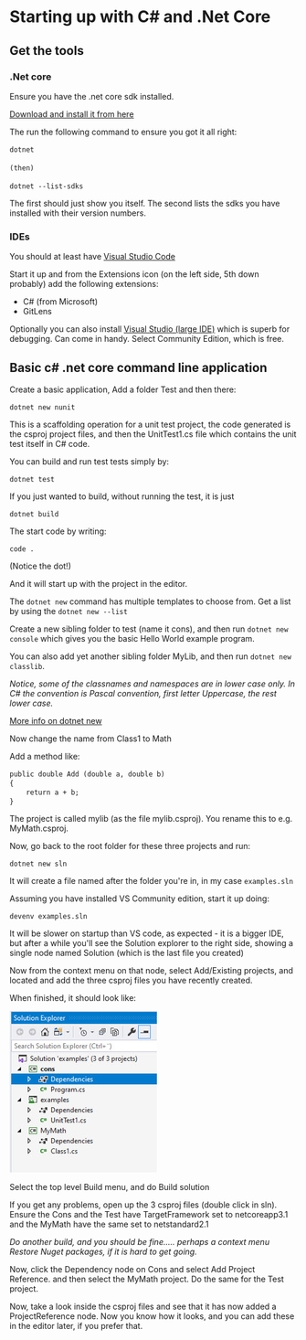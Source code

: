 # Starting up with C# and .Net Core

## Get the tools

### .Net core
Ensure you have the .net core sdk installed.

[Download and install it from here](https://dotnet.microsoft.com/download/dotnet-core/thank-you/sdk-3.1.301-windows-x64-installer)

The run the following command to ensure you got it all right:

```
dotnet

(then)

dotnet --list-sdks
```

The first should just show you itself.  The second lists the sdks you have installed with their version numbers.

### IDEs

You should at least have [Visual Studio Code](https://code.visualstudio.com/download)

Start it up and from the Extensions icon (on the left side, 5th down probably) add the following extensions:

* C#  (from Microsoft)
* GitLens

Optionally you can also install [Visual Studio (large IDE)](https://visualstudio.microsoft.com/downloads/) which is superb for debugging.  Can come in handy. Select Community Edition, which is free. 

## Basic c# .net core command line application

Create a basic application, Add a folder Test and then there:

```
dotnet new nunit
```

This is a scaffolding operation for a unit test project, the code generated is the csproj project files, and then the UnitTest1.cs file which contains the unit test itself in C# code. 

You can build and run test tests simply by:

```
dotnet test
```

If you just wanted to build, without running the test, it is just

```
dotnet build
```

The start code by writing:

```
code .
```

(Notice the dot!)

And it will start up with the project in the editor.

The `dotnet new`  command has multiple templates to choose from.  Get a list by using the `dotnet new --list`

Create a new sibling folder to test (name it cons), and then run `dotnet new console` which gives you the basic Hello World example program.

You can also add yet another sibling folder MyLib, and then run `dotnet new classlib`.

*Notice, some of the classnames and namespaces are in lower case only.  In C# the convention is Pascal convention,  first letter Uppercase, the rest lower case.*

[More info on dotnet new](https://docs.microsoft.com/en-us/dotnet/core/tools/dotnet-new)

Now change the name from Class1 to Math

Add a method like:

```
public double Add (double a, double b)
{
    return a + b;
}

```

The project is called mylib (as the file mylib.csproj).  You rename this to e.g. MyMath.csproj.

Now, go back to the root folder for these three projects and run:

```
dotnet new sln
```

It will create a file named after the folder you're in, in my case `examples.sln`

Assuming you have installed VS Community edition, start it up doing:

```
devenv examples.sln
```

It will be slower on startup than VS code, as expected - it is a bigger IDE, but after a while you'll see the Solution explorer to the right side, showing a single node named Solution (which is the last file you created)

Now from the context menu on that node, select Add/Existing projects, and located and add the three csproj files you have recently created. 

When finished, it should look like:

![](images/sln-example.jpg)


Select the top level Build menu, and do Build solution

If you get any problems, open up the 3 csproj files (double click in sln).
Ensure the Cons and the Test have TargetFramework set to netcoreapp3.1 and the MyMath have the same set to netstandard2.1

*Do another build, and you should be fine..... perhaps a context menu Restore Nuget packages, if it is hard to get going.*

Now, click the Dependency node on Cons and select Add Project Reference. and then select the MyMath project.  Do the same for the Test project.

Now, take a look inside the csproj files and see that it has now added a ProjectReference node.  Now you know how it looks, and you can add these in the editor later, if you prefer that.











